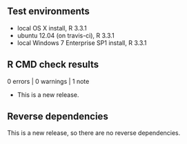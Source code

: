 ## Test environments
* local OS X install, R 3.3.1
* ubuntu 12.04 (on travis-ci), R 3.3.1
* local Windows 7 Enterprise SP1 install, R 3.3.1

## R CMD check results

0 errors | 0 warnings | 1 note

* This is a new release.

## Reverse dependencies

This is a new release, so there are no reverse dependencies.
